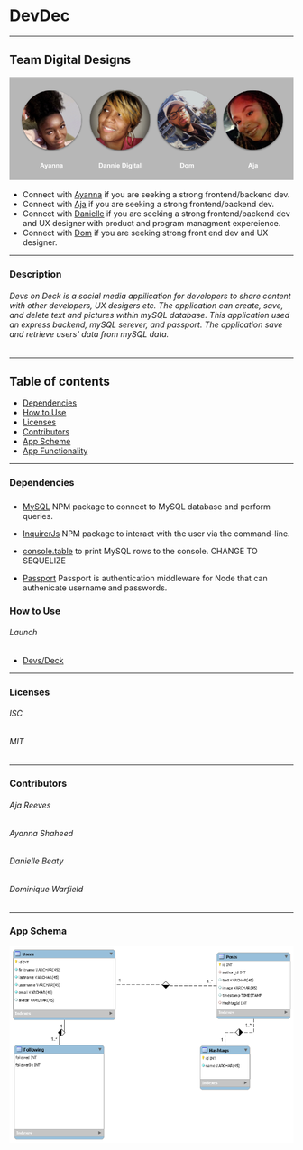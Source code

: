 # DevDec
---
## Team Digital Designs
![teamDigtialDesigns](public/assets/team.png?size=250)<br/>

* Connect with [Ayanna](https://github.com/ashaheed3) if you are seeking a strong frontend/backend dev.
* Connect with [Aja](https://github.com/clemsontigress) if you are seeking  a strong frontend/backend dev.
* Connect with [Danielle](https://github.com/DannieDigital) if you are seeking a strong frontend/backend dev and UX designer with product and program managment expereience. 
* Connect with [Dom](https://github.com/domwarit) if you are seeking strong front end dev and UX designer.


----
### Description
###### Devs on Deck is a social media appilication for developers to share content with other developers, UX desigers etc. The application can create, save, and delete text and pictures within mySQL database. This application used an express backend, mySQL serever, and passport. The application save and retrieve users' data from mySQL data. 

---
## Table of contents
* [Dependencies](#Dependencies)
* [How to Use](#how-to-Use)
* [Licenses](#Licenses)
* [Contributors](#Contributors)
* [App Scheme](#App-Fuctionality)
* [App Functionality](#App-Fuctionality)

---

### Dependencies
##### 

* [MySQL](https://www.npmjs.com/package/mysql) NPM package to connect to MySQL database and perform queries.

* [InquirerJs](https://www.npmjs.com/package/inquirer/v/0.2.3) NPM package to interact with the user via the command-line.

* [console.table](https://www.npmjs.com/package/console.table) to print MySQL rows to the console. CHANGE TO SEQUELIZE

* [Passport](http://www.passportjs.org/docs/) Passport is authentication middleware for Node that can authenicate username and passwords. 

### How to Use
###### Launch 
* [Devs/Deck](https://devdec.herokuapp.com/)
---

### Licenses
###### ISC
###### MIT
---
### Contributors
###### Aja Reeves
###### Ayanna Shaheed 
###### Danielle Beaty
###### Dominique Warfield 
---
### App Schema
![](public/assets/database.png)
